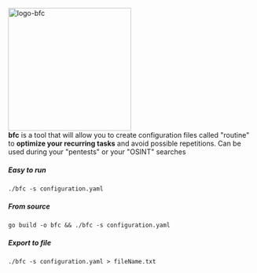 <a href="https://ibb.co/kc5c7yc"><img src="https://i.ibb.co/F7m7rW7/logo-bfc.png" alt="logo-bfc" border="0" width="250"></a><br />
**bfc** is a tool that will allow you to create configuration files called "routine" to **optimize your recurring tasks** and avoid possible repetitions.
Can be used during your "pentests" or your "OSINT" searches


##### Easy to run
```
./bfc -s configuration.yaml
```

##### From source
```
go build -o bfc && ./bfc -s configuration.yaml
```

##### Export to file
```
./bfc -s configuration.yaml > fileName.txt
```
